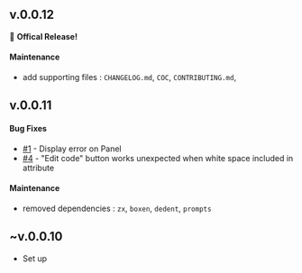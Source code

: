 ## v.0.0.12

🎉 **Offical Release!**

#### Maintenance

- add supporting files : `CHANGELOG.md`, `COC`, `CONTRIBUTING.md`,

## v.0.0.11

#### Bug Fixes

- [#1](https://github.com/daimresearch/sb-addon-permutation-table/issues/1) - Display error on Panel
- [#4](https://github.com/daimresearch/sb-addon-permutation-table/issues/4) - "Edit code" button works unexpected when white space included in attribute

#### Maintenance

- removed dependencies : `zx`, `boxen`, `dedent`, `prompts`

## ~v.0.0.10

- Set up
